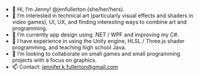 - 👋 Hi, I’m Jenny! @jenfullerton (she/her/hers).
- 👀 I’m interested in technical art (particularly visual effects and shaders in video games), UI, UX, and finding interesting ways to combine art and programming.
- 🌱 I’m currently app design using .NET / WPF and improving my C#.
- 🌲 I have experience in using the Unity engine, HLSL / Three.js shader programming, and teaching high school Java.
- 💞️ I’m looking to collaborate on small games and small programming projects with a focus on graphics.
- 📫 Contact: jennifer.k.fullerton@gmail.com

<!---
jenfullerton/jenfullerton is a ✨ special ✨ repository because its `README.md` (this file) appears on your GitHub profile.
You can click the Preview link to take a look at your changes.
--->
